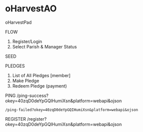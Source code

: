 # oHarvestAO
oHarvestPad

FLOW
1. Register/Login
2. Select Parish & Manager Status

SEED


PLEDGES
1. List of All Pledges [member]
2. Make Pledge
3. Redeem Pledge (payment)


PING
	/ping-success?okey=40zqD0deYpGQIHumiXsn&platform=webapi&ojson

	/ping-failed?okey=40zqD0deYpGQIHumiXsn&platform=webapi&ojson

REGISTER
	/register?okey=40zqD0deYpGQIHumiXsn&platform=webapi&ojson
